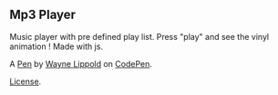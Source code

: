 Mp3 Player
------------
Music player with pre defined play list. Press "play" and see the vinyl animation !
Made with js.

A [Pen](http://codepen.io/wlippold/pen/dOLVVK) by [Wayne Lippold](http://codepen.io/wlippold) on [CodePen](http://codepen.io/).

[License](http://codepen.io/wlippold/pen/dOLVVK/license).
